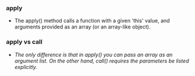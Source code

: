 ### apply

- The apply() method calls a function with a given 'this' value, and arguments provided as an array (or an array-like object).


### apply vs call

- *The only difference is that in apply() you can pass an array as an argument list. On the other hand, call() requires the parameters be listed explicitly.*